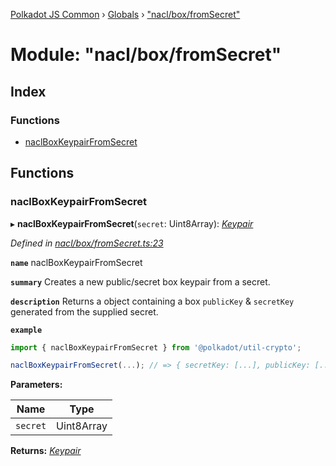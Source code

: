 [Polkadot JS Common](../README.md) › [Globals](../globals.md) › ["nacl/box/fromSecret"](_nacl_box_fromsecret_.md)

# Module: "nacl/box/fromSecret"

## Index

### Functions

* [naclBoxKeypairFromSecret](_nacl_box_fromsecret_.md#naclboxkeypairfromsecret)

## Functions

###  naclBoxKeypairFromSecret

▸ **naclBoxKeypairFromSecret**(`secret`: Uint8Array): *[Keypair](../interfaces/_types_.keypair.md)*

*Defined in [nacl/box/fromSecret.ts:23](https://github.com/polkadot-js/common/blob/cbec4add/packages/util-crypto/src/nacl/box/fromSecret.ts#L23)*

**`name`** naclBoxKeypairFromSecret

**`summary`** Creates a new public/secret box keypair from a secret.

**`description`** 
Returns a object containing a box `publicKey` & `secretKey` generated from the supplied secret.

**`example`** 
<BR>

```javascript
import { naclBoxKeypairFromSecret } from '@polkadot/util-crypto';

naclBoxKeypairFromSecret(...); // => { secretKey: [...], publicKey: [...] }
```

**Parameters:**

Name | Type |
------ | ------ |
`secret` | Uint8Array |

**Returns:** *[Keypair](../interfaces/_types_.keypair.md)*
